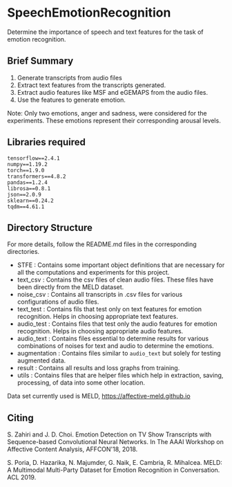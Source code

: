 # SpeechEmotionRecognition

Determine the importance of speech and text features for the task of emotion recognition.

## Brief Summary

1. Generate transcripts from audio files
2. Extract text features from the transcripts generated.
3. Extract audio features like MSF and eGEMAPS from the audio files.
4. Use the features to generate emotion.

Note: Only two emotions, anger and sadness, were considered for the experiments. These emotions represent their corresponding arousal levels.

## Libraries required
```
tensorflow==2.4.1
numpy==1.19.2
torch==1.9.0
transformers==4.8.2
pandas==1.2.4
librosa==0.8.1
json==2.0.9
sklearn==0.24.2
tqdm==4.61.1
```

## Directory Structure

For more details, follow the README.md files in the corresponding directories.


* STFE : Contains some important object definitions that are necessary for all the computations and experiments for this project.
* text_csv : Contains the csv files of clean audio files. These files have been directly from the MELD dataset.
* noise_csv : Contains all transcripts in .csv files for various configurations of audio files.
* text_test : Contains fils that test only on text features for emotion recognition. Helps in choosing appropriate text features.
* audio_test : Contains files that test only the audio features for emotion recognition. Helps in choosing appropriate audio features.
* audio_text : Contains files essential to determine results for various combinations of noises for text and audio to determine the emotions.
* augmentation : Contains files similar to `audio_text` but solely for testing augmented data.
* result : Contains all results and loss graphs from training.
* utils : Contains files that are helper files which help in extraction, saving, processing, of data into some other location.

Data set currently used is MELD, https://affective-meld.github.io




## Citing


S. Zahiri and J. D. Choi. Emotion Detection on TV Show Transcripts with Sequence-based Convolutional Neural Networks. In The AAAI Workshop on Affective Content Analysis, AFFCON'18, 2018.

S. Poria, D. Hazarika, N. Majumder, G. Naik, E. Cambria, R. Mihalcea. MELD: A Multimodal Multi-Party Dataset for Emotion Recognition in Conversation. ACL 2019.